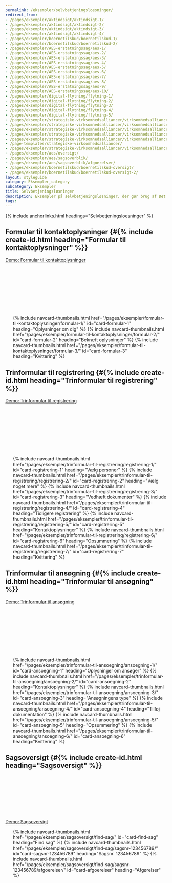 ```yaml
---
permalink: /eksempler/selvbetjeningsloesninger/
redirect_from:
- /pages/eksempler/aktindsigt/aktindsigt-1/
- /pages/eksempler/aktindsigt/aktindsigt-2/
- /pages/eksempler/aktindsigt/aktindsigt-3/
- /pages/eksempler/aktindsigt/aktindsigt-4/
- /pages/eksempler/boernetilskud/boernetilskud-1/
- /pages/eksempler/boernetilskud/boernetilskud-2/
- /pages/eksempler/AES-erstatningssag/aes-1/
- /pages/eksempler/AES-erstatningssag/aes-2/
- /pages/eksempler/AES-erstatningssag/aes-3/
- /pages/eksempler/AES-erstatningssag/aes-4/
- /pages/eksempler/AES-erstatningssag/aes-5/
- /pages/eksempler/AES-erstatningssag/aes-6/
- /pages/eksempler/AES-erstatningssag/aes-7/
- /pages/eksempler/AES-erstatningssag/aes-8/
- /pages/eksempler/AES-erstatningssag/aes-9/
- /pages/eksempler/AES-erstatningssag/aes-10/
- /pages/eksempler/digital-flytning/flytning-1/
- /pages/eksempler/digital-flytning/flytning-2/
- /pages/eksempler/digital-flytning/flytning-3/
- /pages/eksempler/digital-flytning/flytning-4/
- /pages/eksempler/digital-flytning/flytning-5/
- /pages/eksempler/strategiske-virksomhedsalliancer/virksomhedsalliancer-1/
- /pages/eksempler/strategiske-virksomhedsalliancer/virksomhedsalliancer-2/
- /pages/eksempler/strategiske-virksomhedsalliancer/virksomhedsalliancer-3/
- /pages/eksempler/strategiske-virksomhedsalliancer/virksomhedsalliancer-4/
- /pages/eksempler/strategiske-virksomhedsalliancer/virksomhedsalliancer-5/
- /page-templates/strategiske-virksomhedsalliancer/
- /pages/eksempler/strategiske-virksomhedsalliancer/virksomhedsalliancer-6/
- /pages/eksempler/aes/oversigt/
- /pages/eksempler/aes/sagsoverblik/
- /pages/eksempler/aes/sagsoverblik/afgoerelser/
- /pages/eksempler/boernetilskud/boernetilskud-oversigt/
- /pages/eksempler/boernetilskud/boernetilskud-oversigt-2/
layout: styleguide
category: Eksempler_category
subcategory: Eksempler
title: Selvbetjeningsløsninger
description: Eksempler på selvbetjeningsløsninger, der gør brug af Det Fælles Designsystem
tags:
---
```


{% include anchorlinks.html headings="Selvbetjeningsloesninger" %}

## Formular til kontaktoplysninger {#{% include create-id.html heading="Formular til kontaktoplysninger" %}}

<p><a class="button button-secondary demo-button" href="{{ site.baseurl }}/pages/eksempler/formular-til-kontaktoplysninger/formular-1/" target="_blank"><span>Demo: Formular til kontaktoplysninger</span><svg class="icon-svg ml-2 mr-0" aria-label="(åbner i nyt vindue)" focusable="false"><use href="#open-in-new"></use></svg></a></p>

<ul class="row card-row">
    {% include navcard-thumbnails.html 
        href="/pages/eksempler/formular-til-kontaktoplysninger/formular-1/"
        id="card-formular-1"
        heading="Oplysninger om dig"
    %}
    {% include navcard-thumbnails.html 
        href="/pages/eksempler/formular-til-kontaktoplysninger/formular-2/"
        id="card-formular-2"
        heading="Bekræft oplysninger"
    %}
    {% include navcard-thumbnails.html 
        href="/pages/eksempler/formular-til-kontaktoplysninger/formular-3/"
        id="card-formular-3"
        heading="Kvittering"
    %}
</ul>

## Trinformular til registrering {#{% include create-id.html heading="Trinformular til registrering" %}}

<p><a class="button button-secondary demo-button" href="{{ site.baseurl }}/pages/eksempler/trinformular-til-registrering/registrering-1/" target="_blank"><span>Demo: Trinformular til registrering</span><svg class="icon-svg ml-2 mr-0" aria-label="(åbner i nyt vindue)" focusable="false"><use href="#open-in-new"></use></svg></a></p>

<ul class="row card-row">
    {% include navcard-thumbnails.html 
        href="/pages/eksempler/trinformular-til-registrering/registrering-1/"
        id="card-registrering-1"
        heading="Vælg personer"
    %}
    {% include navcard-thumbnails.html 
        href="/pages/eksempler/trinformular-til-registrering/registrering-2/"
        id="card-registrering-2"
        heading="Vælg noget mere"
    %}
    {% include navcard-thumbnails.html 
        href="/pages/eksempler/trinformular-til-registrering/registrering-3/"
        id="card-registrering-3"
        heading="Vedhæft dokumenter"
    %}
    {% include navcard-thumbnails.html 
        href="/pages/eksempler/trinformular-til-registrering/registrering-4/"
        id="card-registrering-4"
        heading="Tidligere registrering"
    %}
    {% include navcard-thumbnails.html 
        href="/pages/eksempler/trinformular-til-registrering/registrering-5/"
        id="card-registrering-5"
        heading="Kontaktoplysninger"
    %}
    {% include navcard-thumbnails.html 
        href="/pages/eksempler/trinformular-til-registrering/registrering-6/"
        id="card-registrering-6"
        heading="Opsummering"
    %}
    {% include navcard-thumbnails.html 
        href="/pages/eksempler/trinformular-til-registrering/registrering-7/"
        id="card-registrering-7"
        heading="Kvittering"
    %}
</ul>

## Trinformular til ansøgning {#{% include create-id.html heading="Trinformular til ansøgning" %}}

<p><a class="button button-secondary demo-button" href="{{ site.baseurl }}/pages/eksempler/trinformular-til-ansoegning/ansoegning-1/" target="_blank"><span>Demo: Trinformular til ansøgning</span><svg class="icon-svg ml-2 mr-0" aria-label="(åbner i nyt vindue)" focusable="false"><use href="#open-in-new"></use></svg></a></p>

<ul class="row card-row">
    {% include navcard-thumbnails.html 
        href="/pages/eksempler/trinformular-til-ansoegning/ansoegning-1/"
        id="card-ansoegning-1"
        heading="Oplysninger om ansøger"
    %}
    {% include navcard-thumbnails.html 
        href="/pages/eksempler/trinformular-til-ansoegning/ansoegning-2/"
        id="card-ansoegning-2"
        heading="Kontaktoplysninger"
    %}
    {% include navcard-thumbnails.html 
        href="/pages/eksempler/trinformular-til-ansoegning/ansoegning-3/"
        id="card-ansoegning-3"
        heading="Ansøgningens type"
    %}
    {% include navcard-thumbnails.html 
        href="/pages/eksempler/trinformular-til-ansoegning/ansoegning-4/"
        id="card-ansoegning-4"
        heading="Tilføj dokumentation"
    %}
    {% include navcard-thumbnails.html 
        href="/pages/eksempler/trinformular-til-ansoegning/ansoegning-5/"
        id="card-ansoegning-5"
        heading="Opsummering"
    %}
    {% include navcard-thumbnails.html 
        href="/pages/eksempler/trinformular-til-ansoegning/ansoegning-6/"
        id="card-ansoegning-6"
        heading="Kvittering"
    %}
</ul>

## Sagsoversigt {#{% include create-id.html heading="Sagsoversigt" %}}

<p><a class="button button-secondary demo-button" href="{{ site.baseurl }}/pages/eksempler/sagsoversigt/find-sag/" target="_blank"><span>Demo: Sagsoversigt</span><svg class="icon-svg ml-2 mr-0" aria-label="(åbner i nyt vindue)" focusable="false"><use href="#open-in-new"></use></svg></a></p>

<ul class="row card-row">
    {% include navcard-thumbnails.html 
        href="/pages/eksempler/sagsoversigt/find-sag/"
        id="card-find-sag"
        heading="Find sag"
    %}
    {% include navcard-thumbnails.html 
        href="/pages/eksempler/sagsoversigt/find-sag/sagsnr-123456789/"
        id="card-sagsnr-123456789"
        heading="Sagsnr. 123456789"
    %}
    {% include navcard-thumbnails.html 
        href="/pages/eksempler/sagsoversigt/find-sag/sagsnr-123456789/afgoerelser/"
        id="card-afgoerelser"
        heading="Afgørelser"
    %}
</ul>

